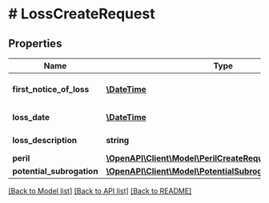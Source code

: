 # # LossCreateRequest

## Properties

Name | Type | Description | Notes
------------ | ------------- | ------------- | -------------
**first_notice_of_loss** | [**\DateTime**](\DateTime.md) | The first notification of loss date | [optional]
**loss_date** | [**\DateTime**](\DateTime.md) | The loss date |
**loss_description** | **string** | The loss description | [optional]
**peril** | [**\OpenAPI\Client\Model\PerilCreateRequest**](PerilCreateRequest.md) |  | [optional]
**potential_subrogation** | [**\OpenAPI\Client\Model\PotentialSubrogationCreateRequest**](PotentialSubrogationCreateRequest.md) |  | [optional]

[[Back to Model list]](../../README.md#models) [[Back to API list]](../../README.md#endpoints) [[Back to README]](../../README.md)
